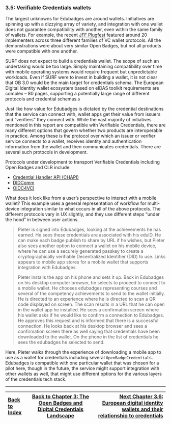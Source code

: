 ### 3.5: Verifiable Credentials wallets

The largest unknowns for Edubadges are around wallets. Initiatives are spinning up with a dizzying array of variety, and integration with one wallet does not guarantee compatibility with another, even within the same family of wallets. For example, the recent [JFF Plugfest](https://w3c-ccg.github.io/vc-ed/plugfest-2-2022/) featured around 20 implementers across three different families of VC wallet protocols. All the demonstrations were about very similar Open Badges, but not all products were compatible with one another.

SURF does not expect to build a credentials wallet. The scope of such an undertaking would be too large. Simply maintaining compatibility over time with mobile operating systems would require frequent but unpredictable workloads. Even if SURF were to invest in building a wallet, it is not clear that OB 3.0 would be the main target for credentials schema. The European Digital Identity wallet ecosystem based on eIDAS toolkit requirements are complex – 80 pages, supporting a potentially large range of different protocols and credential schemas.s

Just like how value for Edubadges is dictated by the credential destinations that the service can connect with, wallet apps get their value from issuers and “verifiers” they connect with. While the vast majority of initiatives mentioned in this report are compatible with Verifiable Credentials, there are many different options that govern whether two products are interoperable in practice. Among these is the protocol over which an issuer or verifier service connects to a wallet, receives identity and authentication information from the wallet and then communicates credentials. There are several such protocols in development.

Protocols under development to transport Verifiable Credentials including Open Badges and CLR include:

*   [Credential Handler API (CHAPI)](https://w3c-ccg.github.io/credential-handler-api/)
*   [DIDComm](https://identity.foundation/didcomm-messaging/spec/v2.0/)
*   [OIDC4VCI](https://openid.net/specs/openid-4-verifiable-credential-issuance-1_0.html)

What does it look like from a user’s perspective to interact with a mobile wallet? This example uses a general representation of workflow for multi-device integration similar to what occurs in all of the above protocols. The different protocols vary in UX slightly, and they use different steps “under the hood” in between user actions.

> Pieter is signed into Edubadges, looking at the achievements he has earned. He sees these credentials are associated with his eduID. He can make each badge publish to share by URL if he wishes, but Pieter also sees another option to connect a wallet on his mobile device, where he can use a securely generated passkey to create a cryptographically verifiable Decentralized Identifier (DID) to use. Links appears to mobile app stores for a mobile wallet that supports integration with Edubadges.
> 
> Pieter installs the app on his phone and sets it up. Back in Edubadges on his desktop computer browser, he selects to proceed to connect to a mobile wallet. He chooses edubadges representing courses and several of the competency achievements to send to the wallet initially. He is directed to an experience where he is directed to scan a QR code displayed on screen. The scan results in a URL that he can open in the wallet app he installed. He sees a confirmation screen where his wallet asks if he would like to confirm a connection to Edubadges. He approves this request and is informed that there is a successful connection. He looks back at his desktop browser and sees a confirmation screen there as well saying that credentials have been downloaded to the wallet. On the phone in the list of credentials he sees the edubadges he selected to send.

Here, Pieter walks through the experience of downloading a mobile app to use as a wallet for credentials including several `OpenBadgeCredential`s. Edubadges is compatible with one particular wallet that was chosen for a pilot here, though in the future, the service might support integration with other wallets as well, that might use different options for the various layers of the credentials tech stack.


---

| [Back to Index](ob3-edubadges/README.md)   | [Back to Chapter 3: The Open Badges and Digital Credentials Landscape](ob3-edubadges/30-the-open-badges-and-digital-credentials-landscape.md) |    [Next Chapter 3.6: European digital identity wallets and their relationship to credentials](ob3-edubadges/36-european-digital-identity-wallets-and-their-relationship-to-credentials.md) |
| :--- |  :---:  | ---: |